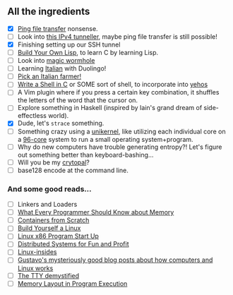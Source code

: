 ## All the ingredients


- [X] [Ping file transfer](https://github.com/domspad/icmpb_and_j) nonsense.
- [ ] Look into [this IPv4 tunneller](https://github.com/yarrick/iodine), maybe ping file transfer is still possible!
- [X] Finishing setting up our SSH tunnel
- [ ] [Build Your Own Lisp](http://www.buildyourownlisp.com), to learn C by learning Lisp.
- [ ] Look into [magic wormhole](https://github.com/warner/magic-wormhole)
- [ ] Learning [Italian](https://www.youtube.com/watch?v=PhlMJ8qkbZg) with Duolingo!
- [ ] [Pick an Italian farmer!](https://www.wwoof.it/en/)
- [ ] [Write a Shell in C](https://brennan.io/2015/01/16/write-a-shell-in-c/) or SOME sort of shell, to incorporate into [yehos](https://github.com/zormit/yehos)
- [ ] A Vim plugin where if you press a certain key combination, it shuffles the letters of the word that the cursor on.
- [ ] Explore something in Haskell (inspired by Iain's grand dream of side-effectless world).
- [X] Dude, let's `strace` something.
- [ ] Something crazy using a [unikernel](https://mirage.io), like utilizing each individual core on a [96-core](https://www.packet.net/bare-metal/) system to run a small operating system+program.
- [ ] Why do new computers have trouble generating entropy?! Let's figure out something better than keyboard-bashing...
- [ ] Will you be my [crytopal](https://cryptopals.com/)?
- [ ] base128 encode at the command line.

### And some good reads...

- [ ] Linkers and Loaders
- [ ] [What Every Programmer Should Know about Memory](https://www.akkadia.org/drepper/cpumemory.pdf)
- [ ] [Containers from Scratch](https://ericchiang.github.io/post/containers-from-scratch/)
- [ ] [Build Yourself a Linux](https://github.com/MichielDerhaeg/build-linux)
- [ ] [Linux x86 Program Start Up](http://dbp-consulting.com/tutorials/debugging/linuxProgramStartup.html)
- [ ] [Distributed Systems for Fun and Profit](http://book.mixu.net/distsys/single-page.html)
- [ ] [Linux-insides](https://0xax.gitbooks.io/linux-insides/content/)
- [ ] [Gustavo's mysteriously good blog posts about how computers and Linux works](http://duartes.org/gustavo/blog/category/internals/)
- [ ] [The TTY demystified](http://www.linusakesson.net/programming/tty/)
- [ ] [Memory Layout in Program Execution](http://fgiasson.com/articles/memorylayout.txt)

